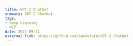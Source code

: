 ```yaml
---
title: GPT-2 Chatbot
summary: GPT-2 Chatbot
tags:
- Deep Learning
- NLP
date: 2021-09-21
external_link: https://github.com/kaedefuto/GPT-2_Chatbot
---
```

